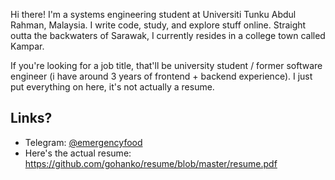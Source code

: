 Hi there! I'm a systems engineering student at Universiti Tunku Abdul Rahman, Malaysia. I write code, study, and explore stuff online. 
Straight outta the backwaters of Sarawak, I currently resides in a college town called Kampar.

If you're looking for a job title, that'll be university student / former software engineer (i have around 3 years of frontend + backend experience). I just put everything on here, it's not actually a resume.

## Links?

- Telegram: [@emergencyfood](https://t.me/emergencyfood)
- Here's the actual resume: https://github.com/gohanko/resume/blob/master/resume.pdf
